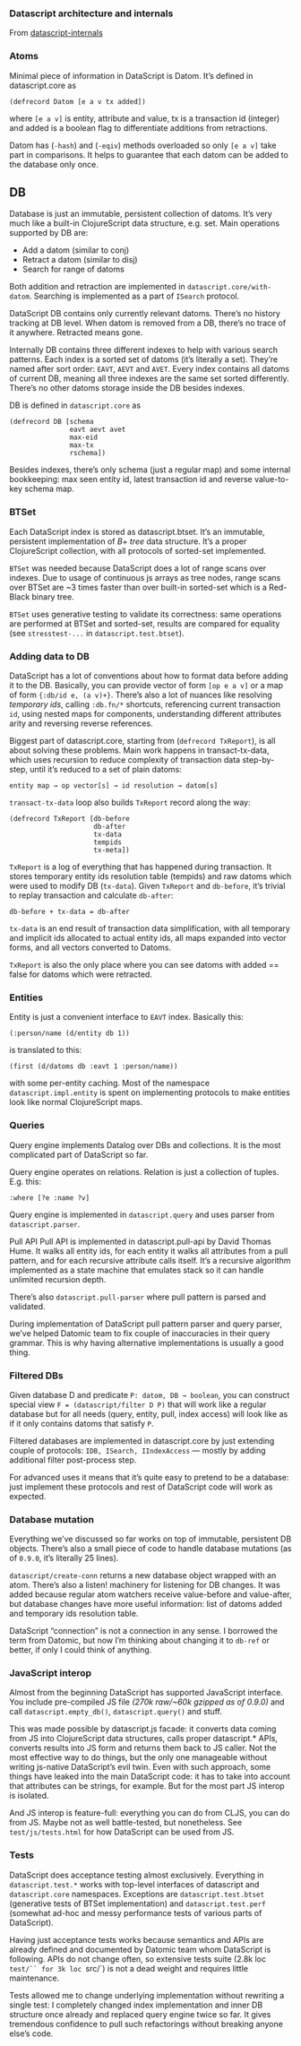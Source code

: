 ### Datascript architecture and internals

From [datascript-internals](http://tonsky.me/blog/datascript-internals)

### Atoms
Minimal piece of information in DataScript is Datom. It’s defined in datascript.core as

`(defrecord Datom [e a v tx added])`

where `[e a v]` is entity, attribute and value, tx is a transaction id (integer) and added is a boolean flag to differentiate additions from retractions.

Datom has (`-hash`) and (`-eqiv`) methods overloaded so only `[e a v]` take part in comparisons. It helps to guarantee that each datom can be added to the database only once.

## DB
Database is just an immutable, persistent collection of datoms. It’s very much like a built-in ClojureScript data structure, e.g. set. Main operations supported by DB are:

- Add a datom (similar to conj)
- Retract a datom (similar to disj)
- Search for range of datoms

Both addition and retraction are implemented in `datascript.core/with-datom`. Searching is implemented as a part of `ISearch` protocol.

DataScript DB contains only currently relevant datoms. There’s no history tracking at DB level. When datom is removed from a DB, there’s no trace of it anywhere. Retracted means gone.

Internally DB contains three different indexes to help with various search patterns. Each index is a sorted set of datoms (it’s literally a set). They’re named after sort order: `EAVT`, `AEVT` and `AVET`. Every index contains all datoms of current DB, meaning all three indexes are the same set sorted differently. There’s no other datoms storage inside the DB besides indexes.

DB is defined in `datascript.core` as

```
(defrecord DB [schema
               eavt aevt avet
               max-eid
               max-tx
               rschema])
```

Besides indexes, there’s only schema (just a regular map) and some internal bookkeeping: max seen entity id, latest transaction id and reverse value-to-key schema map.

### BTSet
Each DataScript index is stored as datascript.btset. It’s an immutable, persistent implementation of *B+ tree* data structure. It’s a proper ClojureScript collection, with all protocols of sorted-set implemented.

`BTSet` was needed because DataScript does a lot of range scans over indexes. Due to usage of continuous js arrays as tree nodes, range scans over BTSet are ~3 times faster than over built-in sorted-set which is a Red-Black binary tree.

`BTSet` uses generative testing to validate its correctness: same operations are performed at BTSet and sorted-set, results are compared for equality (see `stresstest-...` in `datascript.test.btset`).

### Adding data to DB
DataScript has a lot of conventions about how to format data before adding it to the DB. Basically, you can provide vector of form `[op e a v]` or a map of form `{:db/id e, (a v)+}`. There’s also a lot of nuances like resolving *temporary ids*, calling `:db.fn/*` shortcuts, referencing current transaction `id`, using nested maps for components, understanding different attributes arity and reversing reverse references.

Biggest part of datascript.core, starting from (`defrecord TxReport`), is all about solving these problems. Main work happens in transact-tx-data, which uses recursion to reduce complexity of transaction data step-by-step, until it’s reduced to a set of plain datoms:

`entity map → op vector[s] → id resolution → datom[s]`

`transact-tx-data` loop also builds `TxReport` record along the way:

```
(defrecord TxReport [db-before
                     db-after
                     tx-data
                     tempids
                     tx-meta])
```

`TxReport` is a log of everything that has happened during transaction. It stores temporary entity ids resolution table (tempids) and raw datoms which were used to modify DB (`tx-data`). Given `TxReport` and `db-before`, it’s trivial to replay transaction and calculate `db-after`:

`db-before + tx-data = db-after`

`tx-data` is an end result of transaction data simplification, with all temporary and implicit ids allocated to actual entity ids, all maps expanded into vector forms, and all vectors converted to Datoms.

`TxReport` is also the only place where you can see datoms with added == false for datoms which were retracted.

### Entities
Entity is just a convenient interface to `EAVT` index. Basically this:

`(:person/name (d/entity db 1))`

is translated to this:

`(first (d/datoms db :eavt 1 :person/name))`

with some per-entity caching. Most of the namespace `datascript.impl.entity` is spent on implementing protocols to make entities look like normal ClojureScript maps.

### Queries
Query engine implements Datalog over DBs and collections. It is the most complicated part of DataScript so far.

Query engine operates on relations. Relation is just a collection of tuples. E.g. this:

`:where [?e :name ?v]`

Query engine is implemented in `datascript.query` and uses parser from `datascript.parser`.

Pull API
Pull API is implemented in datascript.pull-api by David Thomas Hume. It walks all entity ids, for each entity it walks all attributes from a pull pattern, and for each recursive attribute calls itself. It’s a recursive algorithm implemented as a state machine that emulates stack so it can handle unlimited recursion depth.

There’s also `datascript.pull-parser` where pull pattern is parsed and validated.

During implementation of DataScript pull pattern parser and query parser, we’ve helped Datomic team to fix couple of inaccuracies in their query grammar. This is why having alternative implementations is usually a good thing.

### Filtered DBs
Given database D and predicate `P: datom, DB → boolean`, you can construct special view `F = (datascript/filter D P)` that will work like a regular database but for all needs (query, entity, pull, index access) will look like as if it only contains datoms that satisfy `P`.

Filtered databases are implemented in datascript.core by just extending couple of protocols: `IDB, ISearch, IIndexAccess` — mostly by adding additional filter post-process step.

For advanced uses it means that it’s quite easy to pretend to be a database: just implement these protocols and rest of DataScript code will work as expected.

### Database mutation
Everything we’ve discussed so far works on top of immutable, persistent DB objects. There’s also a small piece of code to handle database mutations (as of `0.9.0`, it’s literally 25 lines).

`datascript/create-conn` returns a new database object wrapped with an atom. There’s also a listen! machinery for listening for DB changes. It was added because regular atom watchers receive value-before and value-after, but database changes have more useful information: list of datoms added and temporary ids resolution table.

DataScript “connection” is not a connection in any sense. I borrowed the term from Datomic, but now I’m thinking about changing it to `db-ref` or better, if only I could think of anything.

### JavaScript interop
Almost from the beginning DataScript has supported JavaScript interface. You include pre-compiled JS file *(270k raw/~60k gzipped as of 0.9.0)* and call `datascript.empty_db()`, `datascript.query()` and stuff.

This was made possible by datascript.js facade: it converts data coming from JS into ClojureScript data structures, calls proper datascript.* APIs, converts results into JS form and returns them back to JS caller. Not the most effective way to do things, but the only one manageable without writing js-native DataScript’s evil twin. Even with such approach, some things have leaked into the main DataScript code: it has to take into account that attributes can be strings, for example. But for the most part JS interop is isolated.

And JS interop is feature-full: everything you can do from CLJS, you can do from JS. Maybe not as well battle-tested, but nonetheless. See `test/js/tests.html` for how DataScript can be used from JS.

### Tests
DataScript does acceptance testing almost exclusively. Everything in `datascript.test.*` works with top-level interfaces of datascript and `datascript.core` namespaces. Exceptions are `datascript.test.btset` (generative tests of BTSet implementation) and `datascript.test.perf` (somewhat ad-hoc and messy performance tests of various parts of DataScript).

Having just acceptance tests works because semantics and APIs are already defined and documented by Datomic team whom DataScript is following. APIs do not change often, so extensive tests suite (2.8k loc `test/`` for 3k loc `src/`) is not a dead weight and requires little maintenance.

Tests allowed me to change underlying implementation without rewriting a single test: I completely changed index implementation and inner DB structure once already and replaced query engine twice so far. It gives tremendous confidence to pull such refactorings without breaking anyone else’s code.
